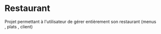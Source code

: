 # Restaurant
Projet permettant à l'utilisateur de gérer entièrement son restaurant  (menus , plats , client)
